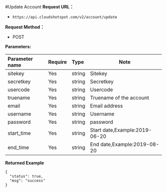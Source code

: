 #Update Account
**Request URL：**
- ` https://api.cloudshotspot.com/v2/account/update `
  
**Request Method：**
- POST 

**Parameters:** 

|Parameter name|Require|Type|Note|
|:----    |:---|:----- |-----   |
|sitekey |  Yes  |    string   |    Sitekey   |
|secretkey |  Yes  |    string   |    Secretkey   |
|usercode |  Yes  |    string   |    Usercode   |
|truename |  Yes  |    string   |    Truename of the account  |
|email |  Yes  |    string   |    Email address   |
|username |  Yes  |    string   |    Username   |
|password |  Yes  |    string   |    password   |
|start_time |  Yes  |    string   |    Start date,Example:2019-06-20   |
|end_time |  Yes  |    string   |     End date,Example:2019-08-20   |


**Returned Example**

``` 
{
  "status": true,
  "msg": "success"
}

```

